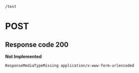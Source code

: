  `/test`

# POST

## Response code **200**

**Not Implemented**

    ResponseMediaTypeMissing application/x-www-form-urlencoded
